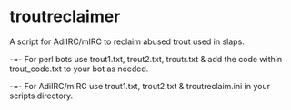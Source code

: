 # troutreclaimer
A script for AdiIRC/mIRC to reclaim abused trout used in slaps.

-=-
For perl bots use trout1.txt, trout2.txt, troutr.txt & add the code within trout_code.txt to your bot as needed.

-=-
For AdiIRC/mIRC use trout1.txt, trout2.txt & troutreclaim.ini in your scripts directory.

